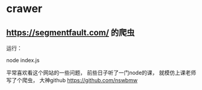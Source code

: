 # crawer
## https://segmentfault.com/  的爬虫


运行：

node index.js

平常喜欢看这个网站的一些问题，
前些日子听了一门node的课，
就模仿上课老师写了个爬虫，
大神github
https://github.com/nswbmw
